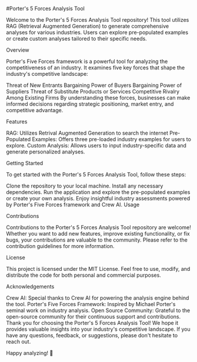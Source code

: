 #Porter's 5 Forces Analysis Tool

Welcome to the Porter's 5 Forces Analysis Tool repository! This tool utilizes RAG (Retrieval Augmented Generation) to generate comprehensive analyses for various industries. Users can explore pre-populated examples or create custom analyses tailored to their specific needs.

Overview

Porter's Five Forces framework is a powerful tool for analyzing the competitiveness of an industry. It examines five key forces that shape the industry's competitive landscape:

Threat of New Entrants
Bargaining Power of Buyers
Bargaining Power of Suppliers
Threat of Substitute Products or Services
Competitive Rivalry Among Existing Firms
By understanding these forces, businesses can make informed decisions regarding strategic positioning, market entry, and competitive advantage.

Features

RAG: Utilizes Retrival Augmented Generation to search the internet
Pre-Populated Examples: Offers three pre-loaded industry examples for users to explore.
Custom Analysis: Allows users to input industry-specific data and generate personalized analyses.

Getting Started

To get started with the Porter's 5 Forces Analysis Tool, follow these steps:

Clone the repository to your local machine.
Install any necessary dependencies.
Run the application and explore the pre-populated examples or create your own analysis.
Enjoy insightful industry assessments powered by Porter's Five Forces framework and Crew AI.
Usage

Contributions

Contributions to the Porter's 5 Forces Analysis Tool repository are welcome! Whether you want to add new features, improve existing functionality, or fix bugs, your contributions are valuable to the community. Please refer to the contribution guidelines for more information.

License

This project is licensed under the MIT License. Feel free to use, modify, and distribute the code for both personal and commercial purposes.

Acknowledgements

Crew AI: Special thanks to Crew AI for powering the analysis engine behind the tool.
Porter's Five Forces Framework: Inspired by Michael Porter's seminal work on industry analysis.
Open Source Community: Grateful to the open-source community for their continuous support and contributions.
Thank you for choosing the Porter's 5 Forces Analysis Tool! We hope it provides valuable insights into your industry's competitive landscape. If you have any questions, feedback, or suggestions, please don't hesitate to reach out.

Happy analyzing! 🚀
